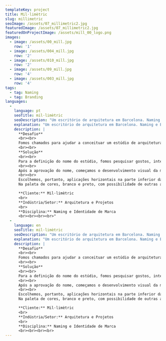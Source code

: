 ```yaml
---
templateKey: project
title: Mil·limètric
slug: millimetric
seoImage: /assets/07_millimetric2.jpg
featuredImage: /assets/07_millimetric2.jpg
featuredOnProjectImage: /assets/mill_00_logo.png
images:
  - image: /assets/00_mill.jpg
    row: '1'
  - image: /assets/004_mill.jpg
    row: '2'
  - image: /assets/010_mill.jpg
    row: '2'
  - image: /assets/09_mill.jpg
    row: '4'
  - image: /assets/003_mill.jpg
    row: '4'
tags:
  - tag: Naming
  - tag: Branding
languages:
  -
    language: pt
    seoTitle: mil·limètric
    seoDescription: "Um escritório de arquitetura em Barcelona. Naming e Branding milimetricamente executados."
    explanation: "Um escritório de arquitetura em Barcelona. Naming e Branding milimetricamente executados."
    description: |
      **Desafio**
      <br><br>
      Fomos chamados para ajudar a conceituar um estúdio de arquitetura e projetos em Barcelona, Espanha. No briefing, o pedido de um nome e uma marca que refletissem a personalidade da principal arquiteta, suas metas e interesses.
      <br><br>
      **Solução**
      <br><br>
      Para a definição do nome do estúdio, fomos pesquisar gostos, interesses e até mesmo traços de personalidade de nossa cliente. A partir de entrevistas e conversas informais, aprendemos que o estúdio tinha como meta a apresentação de projetos perfeitos, executados com excelência nos mínimos detalhes. Esse cuidado com o detalhe inspirou toda a conceituação do espaço. O nome, Mil·limètric, que em catalão significa Milimétrico, foi escolhido por seu sentido e também por sua representação gráfica, com o detalhe da pausa visual, sonoridade e aliterações.
      <br><br>
      Após a aprovação do nome, começamos o desenvolvimento visual da marca. Nesse caso, o nome quase pedia sua representação formal em detalhes representativos. A fonte extremamente delicada e fina, a presença dos is e eles em minúsculo já indicavam a possibilidade de uma construção em régua. E foi exatamente esse o caminho escolhido. Assim, optamos por aplicações que reforçassem essa ideia e também trouxessem como elemento as aliterações presentes na marca como palíndromos visuais. 
      <br><br>
      Escolhemos, portanto, aplicações horizontais na parte inferior da papelaria, criando o duplo efeito visual de nome e régua e aplicações em palíndromo como selos arredondados.
      Na paleta de cores, branco e preto, com possibilidade de outras aplicações em grayscale, reforçando o minimalismo e a precisão de traços. 

      **Cliente:** Mil·limètric
      <br>
      **Indústria/Setor:** Arquitetura e Projetos
      <br>
      **Disciplina:** Naming e Identidade de Marca
      <br><br><br><br>"
  - 
    language: en
    seoTitle: mil·limètric
    seoDescription: "Um escritório de arquitetura em Barcelona. Naming e Branding milimetricamente executados."
    explanation: "Um escritório de arquitetura em Barcelona. Naming e Branding milimetricamente executados."
    description: |
      **Desafio**
      <br><br>
      Fomos chamados para ajudar a conceituar um estúdio de arquitetura e projetos em Barcelona, Espanha. No briefing, o pedido de um nome e uma marca que refletissem a personalidade da principal arquiteta, suas metas e interesses.
      <br><br>
      **Solução**
      <br><br>
      Para a definição do nome do estúdio, fomos pesquisar gostos, interesses e até mesmo traços de personalidade de nossa cliente. A partir de entrevistas e conversas informais, aprendemos que o estúdio tinha como meta a apresentação de projetos perfeitos, executados com excelência nos mínimos detalhes. Esse cuidado com o detalhe inspirou toda a conceituação do espaço. O nome, Mil·limètric, que em catalão significa Milimétrico, foi escolhido por seu sentido e também por sua representação gráfica, com o detalhe da pausa visual, sonoridade e aliterações.
      <br><br>
      Após a aprovação do nome, começamos o desenvolvimento visual da marca. Nesse caso, o nome quase pedia sua representação formal em detalhes representativos. A fonte extremamente delicada e fina, a presença dos is e eles em minúsculo já indicavam a possibilidade de uma construção em régua. E foi exatamente esse o caminho escolhido. Assim, optamos por aplicações que reforçassem essa ideia e também trouxessem como elemento as aliterações presentes na marca como palíndromos visuais. 
      <br><br>
      Escolhemos, portanto, aplicações horizontais na parte inferior da papelaria, criando o duplo efeito visual de nome e régua e aplicações em palíndromo como selos arredondados.
      Na paleta de cores, branco e preto, com possibilidade de outras aplicações em grayscale, reforçando o minimalismo e a precisão de traços. 

      **Cliente:** Mil·limètric
      <br>
      **Indústria/Setor:** Arquitetura e Projetos
      <br>
      **Disciplina:** Naming e Identidade de Marca
      <br><br><br><br>
---
```

